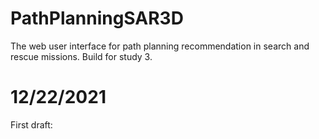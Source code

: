 # PathPlanningSAR3D
The web user interface for path planning recommendation in search and rescue missions. Build for study 3.

# 12/22/2021
First draft: 
